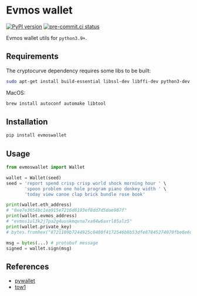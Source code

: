 # Evmos wallet

[![PyPI version](https://badge.fury.io/py/evmoswallet.svg)](https://badge.fury.io/py/evmoswallet) [![pre-commit.ci status](https://results.pre-commit.ci/badge/github/hanchon-live/evmoswallet/master.svg)](https://results.pre-commit.ci/latest/github/hanchon-live/evmoswallet/master)

Evmos wallet utils for `python3.9+`.

## Requirements
The cryptocurve dependency requires some libs to be built:

```sh
sudo apt-get install build-essential libssl-dev libffi-dev python3-dev autoconf libtool pkgconf
```

MacOS:
```sh
brew install autoconf automake libtool
```

## Installation

```sh
pip install evmoswallet
```

## Usage

```python
from evmoswallet import Wallet

wallet = Wallet(seed)
seed = 'report spend crisp crisp world shock morning hour ' \
       'spoon problem one hole program piano donkey width ' \
       'today view canoe clap brick bundle rose book'

print(wallet.eth_address)
# "0xe7e3654bc1ea915e7216d8193ef8dd7d5dae987f"
print(wallet.evmos_address)
# "evmos1ul3k2j7pa2g4uuskmqvna7xa04w6axrl85alz5"
print(wallet.private_key)
# bytes.fromhex("8721109b7244925c0480f4172546b8b53dfe87845274070fbe8e6da739d1b813")

msg = bytes(...) # protobuf message
signed = wallet.sign(msg)
```

## References

- [pywallet](https://github.com/ranaroussi/pywallet/)
- [tow1](https://pypi.org/project/two1/)
